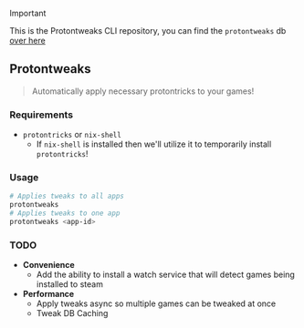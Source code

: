 > [!IMPORTANT]  
> This is the Protontweaks CLI repository, you can find the `protontweaks` db [over here](https://github.com/rain-cafe/protontweaks-db)

## Protontweaks

> Automatically apply necessary protontricks to your games!

### Requirements

- `protontricks` or `nix-shell`
  - If `nix-shell` is installed then we'll utilize it to temporarily install `protontricks`!

### Usage

```sh
# Applies tweaks to all apps
protontweaks
# Applies tweaks to one app
protontweaks <app-id>
```

### TODO

- **Convenience**
  - Add the ability to install a watch service that will detect games being installed to steam
- **Performance**
  - Apply tweaks async so multiple games can be tweaked at once
  - Tweak DB Caching
